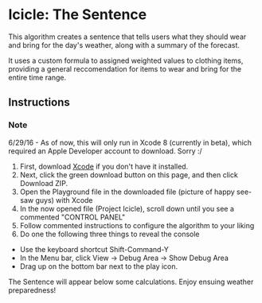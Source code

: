 # Icicle: The Sentence
This algorithm creates a sentence that tells users what they should wear and bring for the day's weather, along with a summary of the forecast.

It uses a custom formula to assigned weighted values to clothing items, providing a general reccomendation for items to wear and bring for the entire time range.

## Instructions 

### Note 

6/29/16 - As of now, this will only run in Xcode 8 (currently in beta), which required an Apple Developer account to download. Sorry :/

1. First, download [Xcode](https://itunes.apple.com/us/app/xcode/id497799835?mt=12) if you don't have it installed. 
2. Next, click the green download button on this page, and then click Download ZIP.
3. Open the Playground file in the downloaded file (picture of happy see-saw guys) with Xcode
4. In the now opened file (Project Icicle), scroll down until you see a commented "CONTROL PANEL"
5. Follow commented instructions to configure the algorithm to your liking
6. Do one the following three things to reveal the console
  - Use the keyboard shortcut Shift-Command-Y
  - In the Menu bar, click View -> Debug Area -> Show Debug Area
  - Drag up on the bottom bar next to the play icon.

The Sentence will appear below some calculations. Enjoy ensuing weather preparedness!


